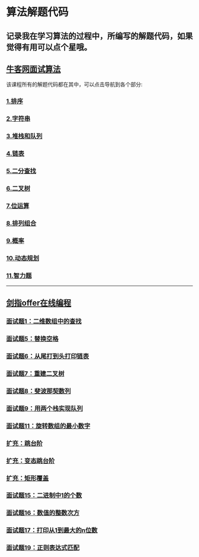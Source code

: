 算法解题代码
============
记录我在学习算法的过程中，所编写的解题代码，如果觉得有用可以点个星哦。<br>
----------------------------------------------------------------------------
[牛客网面试算法](https://github.com/joeyleee/Algorithm/tree/master/nc_algorithm/src)<br>
----------------------------------------------------------------------------
该课程所有的解题代码都在其中，可以点击导航到各个部分:<br>
### [1.排序](https://github.com/joeyleee/Algorithm/tree/master/nc_algorithm/src/sort)<br/>
### [2.字符串](https://github.com/joeyleee/Algorithm/tree/master/nc_algorithm/src/string)<br/>
### [3.堆栈和队列](https://github.com/joeyleee/Algorithm/tree/master/nc_algorithm/src/queue_stack)<br/>
### [4.链表](https://github.com/joeyleee/Algorithm/tree/master/nc_algorithm/src/linkedlist)<br/>
### [5.二分查找](https://github.com/joeyleee/Algorithm/tree/master/nc_algorithm/src/binary_search)<br/>
### [6.二叉树](https://github.com/joeyleee/Algorithm/tree/master/nc_algorithm/src/binary_tree)<br/>
### [7.位运算](https://github.com/joeyleee/Algorithm/tree/master/nc_algorithm/src/bit_operation)<br/>
### [8.排列组合](https://github.com/joeyleee/Algorithm/tree/master/nc_algorithm/src/permutation_combination)<br/>
### [9.概率](https://github.com/joeyleee/Algorithm/tree/master/nc_algorithm/src/probability)<br/>
### [10.动态规划](https://github.com/joeyleee/Algorithm/tree/master/nc_algorithm/src/dynamic_programming)<br/>
### [11.智力题](https://github.com/joeyleee/Algorithm/tree/master/nc_algorithm/src/brain_puzzles)<br/>
----------------------------------------------------------------------------
[剑指offer在线编程](https://www.nowcoder.com/ta/coding-interviews)<br>
----------------------------------------------------------------------------
### [面试题1：二维数组中的查找](https://github.com/joeyleee/Algorithm/blob/master/sword_offer/src/Find.java)<br/>
### [面试题5：替换空格](https://github.com/joeyleee/Algorithm/blob/master/sword_offer/src/ReplaceSpace.java)<br/>
### [面试题6：从尾打到头打印链表](https://github.com/joeyleee/Algorithm/blob/master/sword_offer/src/printListFromTailToHead.java)<br/>
### [面试题7：重建二叉树](https://github.com/joeyleee/Algorithm/blob/master/sword_offer/src/reConstructBinaryTree.java)<br/>
### [面试题8：斐波那契数列](https://github.com/joeyleee/Algorithm/blob/master/sword_offer/src/Fibonacc.java)<br/>
### [面试题9：用两个栈实现队列](https://github.com/joeyleee/Algorithm/blob/master/sword_offer/src/createQueueWithStack.java)<br/>
### [面试题11：旋转数组的最小数字](https://github.com/joeyleee/Algorithm/blob/master/sword_offer/src/minNumberInRotateArray.java)<br/>
### [扩充：跳台阶](https://github.com/joeyleee/Algorithm/blob/master/sword_offer/src/JumpFloor.java)<br/>
### [扩充：变态跳台阶](https://github.com/joeyleee/Algorithm/blob/master/sword_offer/src/JumpFloorII.java)<br/>
### [扩充：矩形覆盖](https://github.com/joeyleee/Algorithm/blob/master/sword_offer/src/RectCover.java)<br/>
### [面试题15：二进制中1的个数](https://github.com/joeyleee/Algorithm/blob/master/sword_offer/src/NumberOf1.java)<br/>
### [面试题16：数值的整数次方](https://github.com/joeyleee/Algorithm/blob/master/sword_offer/src/Power.java)<br/>
### [面试题17：打印从1到最大的n位数](https://github.com/joeyleee/Algorithm/blob/master/sword_offer/src/print1ToNDigits.java)<br/>
### [面试题19：正则表达式匹配](https://github.com/joeyleee/Algorithm/blob/master/sword_offer/src/match.java)<br/>
